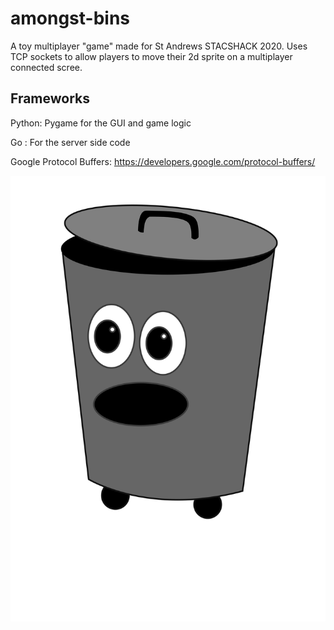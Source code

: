 # amongst-bins

A toy multiplayer "game" made for St Andrews STACSHACK 2020.
Uses TCP sockets to allow players to move their 2d sprite on a multiplayer connected scree.

## Frameworks
Python: Pygame for the GUI and game logic

Go    : For the server side code

Google Protocol Buffers: https://developers.google.com/protocol-buffers/

![alt text](https://github.com/CynicalCode21/amongst-bins/blob/main/assets/bins/grey%20bin/grey_left.svg?raw=true)
